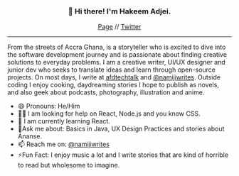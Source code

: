 <h3 align="center">👋 Hi there! I'm Hakeem Adjei. </h3>
<p align="center">
 <a href="https://namiji.disha.page"> Page</a> //
  <a href="https://twitter.com/namijiwrites">Twitter</a>
 </p>
 
---
 From the streets of Accra Ghana, is a storyteller who is excited to dive into the software development journey and is passionate about finding creative solutions to everyday problems. 
 I am a creative writer, UI/UX designer and junior dev who seeks to translate ideas and learn through open-source projects. 
 On most days, I write at [afdtechtalk](afd-techtalk.com) and [@namijiwrites](https://medium.com/@namijiwrites).
 Outside coding I enjoy cooking, daydreaming stories I hope to publish as novels, and also geek about podcasts, photography, illustration and anime. 

- 😄 Pronouns: He/Him
- 🙏🏾 I am looking for help on React, Node.js and you know CSS.
- 🧐 I am currently learning React.
- 💬Ask me about: Basics in Java, UX Design Practices and stories about Ananse.
- 📫 Reach me on: [@namijiwrites](https://twitter.com/namijiwrites)
- ⚡Fun Fact: I enjoy music a lot and I write stories that are kind of horrible to read but wholesome to imagine.

